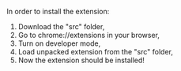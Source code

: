 In order to install the extension:
1. Download the "src" folder,
2. Go to chrome://extensions in your browser,
3. Turn on developer mode,
4. Load unpacked extension from the "src" folder,
5. Now the extension should be installed!

